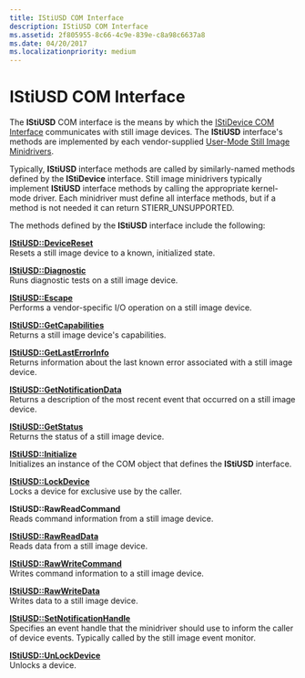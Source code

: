 ```yaml
---
title: IStiUSD COM Interface
description: IStiUSD COM Interface
ms.assetid: 2f805955-8c66-4c9e-839e-c8a98c6637a8
ms.date: 04/20/2017
ms.localizationpriority: medium
---
```


# IStiUSD COM Interface





The **IStiUSD** COM interface is the means by which the [IStiDevice COM Interface](istidevice-com-interface.md) communicates with still image devices. The **IStiUSD** interface's methods are implemented by each vendor-supplied [User-Mode Still Image Minidrivers](overview-of-sti-components.md#ddk-user-mode-still-image-minidrivers-si).

Typically, **IStiUSD** interface methods are called by similarly-named methods defined by the **IStiDevice** interface. Still image minidrivers typically implement **IStiUSD** interface methods by calling the appropriate kernel-mode driver. Each minidriver must define all interface methods, but if a method is not needed it can return STIERR\_UNSUPPORTED.

The methods defined by the **IStiUSD** interface include the following:

<a href="" id="istiusd--devicereset"></a>[**IStiUSD::DeviceReset**](https://docs.microsoft.com/windows-hardware/drivers/ddi/stiusd/nf-stiusd-istiusd-devicereset)  
Resets a still image device to a known, initialized state.

<a href="" id="istiusd--diagnostic"></a>[**IStiUSD::Diagnostic**](https://docs.microsoft.com/windows-hardware/drivers/ddi/stiusd/nf-stiusd-istiusd-diagnostic)  
Runs diagnostic tests on a still image device.

<a href="" id="istiusd--escape"></a>[**IStiUSD::Escape**](https://docs.microsoft.com/windows-hardware/drivers/ddi/stiusd/nf-stiusd-istiusd-escape)  
Performs a vendor-specific I/O operation on a still image device.

<a href="" id="istiusd--getcapabilities"></a>[**IStiUSD::GetCapabilities**](https://docs.microsoft.com/windows-hardware/drivers/ddi/stiusd/nf-stiusd-istiusd-getcapabilities)  
Returns a still image device's capabilities.

<a href="" id="istiusd--getlasterrorinfo"></a>[**IStiUSD::GetLastErrorInfo**](https://docs.microsoft.com/windows-hardware/drivers/ddi/stiusd/nf-stiusd-istiusd-getlasterrorinfo)  
Returns information about the last known error associated with a still image device.

<a href="" id="istiusd--getnotificationdata"></a>[**IStiUSD::GetNotificationData**](https://docs.microsoft.com/windows-hardware/drivers/ddi/stiusd/nf-stiusd-istiusd-getnotificationdata)  
Returns a description of the most recent event that occurred on a still image device.

<a href="" id="istiusd--getstatus"></a>[**IStiUSD::GetStatus**](https://docs.microsoft.com/windows-hardware/drivers/ddi/stiusd/nf-stiusd-istiusd-getstatus)  
Returns the status of a still image device.

<a href="" id="istiusd--initialize"></a>[**IStiUSD::Initialize**](https://docs.microsoft.com/windows-hardware/drivers/ddi/stiusd/nf-stiusd-istiusd-initialize)  
Initializes an instance of the COM object that defines the **IStiUSD** interface.

<a href="" id="istiusd--lockdevice"></a>[**IStiUSD::LockDevice**](https://docs.microsoft.com/windows-hardware/drivers/ddi/stiusd/nf-stiusd-istiusd-lockdevice)  
Locks a device for exclusive use by the caller.

<a href="" id="istiusd--rawreadcommand"></a>**IStiUSD::RawReadCommand**  
Reads command information from a still image device.

<a href="" id="istiusd--rawreaddata"></a>[**IStiUSD::RawReadData**](https://docs.microsoft.com/windows-hardware/drivers/ddi/stiusd/nf-stiusd-istiusd-rawreaddata)  
Reads data from a still image device.

<a href="" id="istiusd--rawwritecommand"></a>[**IStiUSD::RawWriteCommand**](https://docs.microsoft.com/windows-hardware/drivers/ddi/stiusd/nf-stiusd-istiusd-rawwritecommand)  
Writes command information to a still image device.

<a href="" id="istiusd--rawwritedata"></a>[**IStiUSD::RawWriteData**](https://docs.microsoft.com/windows-hardware/drivers/ddi/stiusd/nf-stiusd-istiusd-rawwritedata)  
Writes data to a still image device.

<a href="" id="istiusd--setnotificationhandle"></a>[**IStiUSD::SetNotificationHandle**](https://docs.microsoft.com/windows-hardware/drivers/ddi/stiusd/nf-stiusd-istiusd-setnotificationhandle)  
Specifies an event handle that the minidriver should use to inform the caller of device events. Typically called by the still image event monitor.

<a href="" id="istiusd--unlockdevice"></a>[**IStiUSD::UnLockDevice**](https://docs.microsoft.com/windows-hardware/drivers/ddi/stiusd/nf-stiusd-istiusd-unlockdevice)  
Unlocks a device.

 

 




